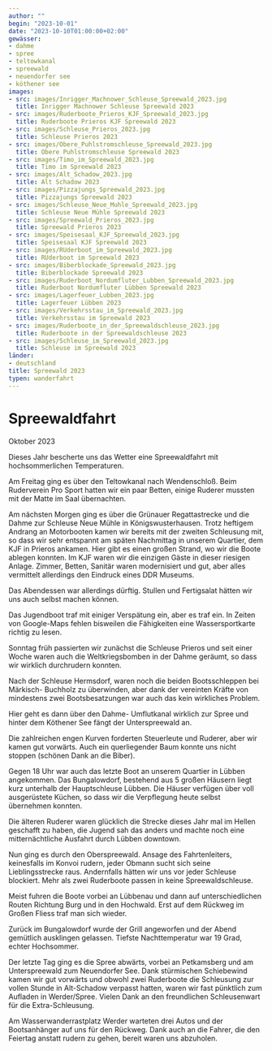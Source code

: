 ```yaml
---
author: ""
begin: "2023-10-01"
date: "2023-10-10T01:00:00+02:00"
gewässer:
- dahme
- spree
- teltowkanal
- spreewald
- neuendorfer see
- köthener see
images:
- src: images/Inrigger_Machnower_Schleuse_Spreewald_2023.jpg
  title: Inrigger Machnower Schleuse Spreewald 2023
- src: images/Ruderboote_Prieros_KJF_Spreewald_2023.jpg
  title: Ruderboote Prieros KJF Spreewald 2023
- src: images/Schleuse_Prieros_2023.jpg
  title: Schleuse Prieros 2023
- src: images/Obere_Puhlstromschleuse_Spreewald_2023.jpg
  title: Obere Puhlstromschleuse Spreewald 2023
- src: images/Timo_im_Spreewald_2023.jpg
  title: Timo im Spreewald 2023
- src: images/Alt_Schadow_2023.jpg
  title: Alt Schadow 2023
- src: images/Pizzajungs_Spreewald_2023.jpg
  title: Pizzajungs Spreewald 2023
- src: images/Schleuse_Neue_Muhle_Spreewald_2023.jpg
  title: Schleuse Neue Mühle Spreewald 2023
- src: images/Spreewald_Prieros_2023.jpg
  title: Spreewald Prieros 2023
- src: images/Speisesaal_KJF_Spreewald_2023.jpg
  title: Speisesaal KJF Spreewald 2023
- src: images/RUderboot_im_Spreewald_2023.jpg
  title: RUderboot im Spreewald 2023
- src: images/Biberblockade_Spreewald_2023.jpg
  title: Biberblockade Spreewald 2023
- src: images/Ruderboot_Nordumfluter_Lubben_Spreewald_2023.jpg
  title: Ruderboot Nordumfluter Lübben Spreewald 2023
- src: images/Lagerfeuer_Lubben_2023.jpg
  title: Lagerfeuer Lübben 2023
- src: images/Verkehrsstau_im_Spreewald_2023.jpg
  title: Verkehrsstau im Spreewald 2023
- src: images/Ruderboote_in_der_Spreewaldschleuse_2023.jpg
  title: Ruderboote in der Spreewaldschleuse 2023
- src: images/Schleuse_im_Spreewald_2023.jpg
  title: Schleuse im Spreewald 2023
länder: 
- deutschland
title: Spreewald 2023
typen: wanderfahrt
---
```



# Spreewaldfahrt


Oktober 2023

Dieses Jahr bescherte uns das Wetter eine Spreewaldfahrt mit hochsommerlichen Temperaturen.

Am Freitag ging es über den Teltowkanal nach Wendenschloß. Beim Ruderverein Pro Sport hatten wir ein paar Betten, einige Ruderer mussten mit der Matte im Saal übernachten.

Am nächsten Morgen ging es über die Grünauer Regattastrecke und die Dahme zur Schleuse Neue Mühle in Königswusterhausen. Trotz heftigem Andrang an Motorbooten kamen wir bereits mit der zweiten Schleusung mit, so dass wir sehr entspannt am späten Nachmittag in unserem Quartier, dem KJF in Prieros ankamen. Hier gibt es einen großen Strand, wo wir die Boote ablegen konnten. Im KJF waren wir die einzigen Gäste in dieser riesigen Anlage. Zimmer, Betten, Sanitär waren modernisiert und gut, aber alles vermittelt allerdings den Eindruck eines DDR Museums.

Das Abendessen war allerdings dürftig. Stullen und Fertigsalat hätten wir uns auch selbst machen können.

Das Jugendboot traf mit einiger Verspätung ein, aber es traf ein. In Zeiten von Google-Maps fehlen bisweilen die Fähigkeiten eine Wassersportkarte richtig zu lesen.

Sonntag früh passierten wir zunächst die Schleuse Prieros und seit einer Woche waren auch die Weltkriegsbomben in der Dahme geräumt, so dass wir wirklich durchrudern konnten.

Nach der Schleuse Hermsdorf, waren noch die beiden Bootsschleppen bei Märkisch- Buchholz zu überwinden, aber dank der vereinten Kräfte von mindestens zwei Bootsbesatzungen war auch das kein wirkliches Problem.

Hier geht es dann über den Dahme- Umflutkanal wirklich zur Spree und hinter dem Köthener See fängt der Unterspreewald an.

Die zahlreichen engen Kurven forderten Steuerleute und Ruderer, aber wir kamen gut vorwärts. Auch ein querliegender Baum konnte uns nicht stoppen (schönen Dank an die Biber).

Gegen 18 Uhr war auch das letzte Boot an unserem Quartier in Lübben angekommen. Das Bungalowdorf, bestehend aus 5 großen Häusern liegt kurz unterhalb der Hauptschleuse Lübben. Die Häuser verfügen über voll ausgerüstete Küchen, so dass wir die Verpflegung heute selbst übernehmen konnten.

Die älteren Ruderer waren glücklich die Strecke dieses Jahr mal im Hellen geschafft zu haben, die Jugend sah das anders und machte noch eine mitternächtliche Ausfahrt durch Lübben downtown.

Nun ging es durch den Oberspreewald. Ansage des Fahrtenleiters, keinesfalls im Konvoi rudern, jeder Obmann sucht sich seine Lieblingsstrecke raus. Andernfalls hätten wir uns vor jeder Schleuse blockiert. Mehr als zwei Ruderboote passen in keine Spreewaldschleuse.

Meist fuhren die Boote vorbei an Lübbenau und dann auf unterschiedlichen Routen Richtung Burg und in den Hochwald. Erst auf dem Rückweg im Großen Fliess traf man sich wieder.

Zurück im Bungalowdorf wurde der Grill angeworfen und der Abend gemütlich ausklingen gelassen. Tiefste Nachttemperatur war 19 Grad, echter Hochsommer.

Der letzte Tag ging es die Spree abwärts, vorbei an Petkamsberg und am Unterspreewald zum Neuendorfer See. Dank stürmischen Schiebewind kamen wir gut vorwärts und obwohl zwei Ruderboote die Schleusung zur vollen Stunde in Alt-Schadow verpasst hatten, waren wir fast pünktlich zum Aufladen in Werder/Spree. Vielen Dank an den freundlichen Schleusenwart für die Extra-Schleusung.

Am Wasserwanderrastplatz Werder warteten drei Autos und der Bootsanhänger auf uns für den Rückweg. Dank auch an die Fahrer, die den Feiertag anstatt rudern zu gehen, bereit waren uns abzuholen.
